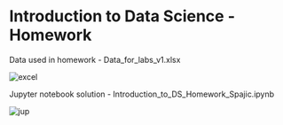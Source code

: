 # Introduction to Data Science - Homework


Data used in homework - Data_for_labs_v1.xlsx   

![excel](https://upload.wikimedia.org/wikipedia/commons/thumb/7/72/Microsoft_Excel_Logo.svg/240px-Microsoft_Excel_Logo.svg.png "Excel")

Jupyter notebook solution - Introduction_to_DS_Homework_Spajic.ipynb   

![jup](https://upload.wikimedia.org/wikipedia/commons/thumb/3/38/Jupyter_logo.svg/207px-Jupyter_logo.svg.png "Jupyter")    

